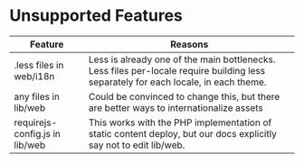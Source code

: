 # Unsupported Features

| Feature                        | Reasons                                                                                                                             |
| ------------------------------ | ----------------------------------------------------------------------------------------------------------------------------------- |
| .less files in web/i18n        | Less is already one of the main bottlenecks. Less files per-locale require building less separately for each locale, in each theme. |
| any files in lib/web           | Could be convinced to change this, but there are better ways to internationalize assets                                             |
| requirejs-config.js in lib/web | This works with the PHP implementation of static content deploy, but our docs explicitly say not to edit lib/web.                   |
